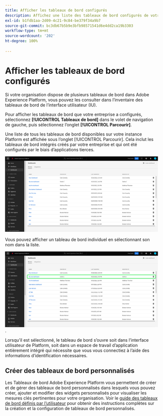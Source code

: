 ```yaml
---
title: Afficher les tableaux de bord configurés
description: Affichez une liste des tableaux de bord configurés de votre entreprise dans l’interface utilisateur d’Experience Platform.
exl-id: b1fdb1aa-2d09-4c21-9c84-be379f34a9b7
source-git-commit: bc3db67b5b9e3bfb98571541d6e4dd2ca19b3303
workflow-type: tm+mt
source-wordcount: '202'
ht-degree: 100%

---
```


# Afficher les tableaux de bord configurés

Si votre organisation dispose de plusieurs tableaux de bord dans Adobe Experience Platform, vous pouvez les consulter dans l’inventaire des tableaux de bord de l’interface utilisateur (IU).

Pour afficher les tableaux de bord que votre entreprise a configurés, sélectionnez **[!UICONTROL Tableaux de bord]** dans le volet de navigation de gauche, puis sélectionnez l’onglet **[!UICONTROL Parcourir]**.

Une liste de tous les tableaux de bord disponibles sur votre instance Platform est affichée sous l’onglet [!UICONTROL Parcourir]. Cela inclut les tableaux de bord intégrés créés par votre entreprise et qui ont été configurés par le biais d’applications tierces.

![L’Onglet Parcourir dans la section Tableaux de bord de l’interface utilisateur.](./images/inventory/browse-tab.png)

Vous pouvez afficher un tableau de bord individuel en sélectionnant son nom dans la liste.

![Onglet Parcourir avec un nom de tableau de bord en surbrillance](./images/inventory/dashboard-name.png).

Lorsqu’il est sélectionné, le tableau de bord s’ouvre soit dans l’interface utilisateur de Platform, soit dans un espace de travail d’application entièrement intégré qui nécessite que vous vous connectiez à l’aide des informations d’identification nécessaires.

## Créer des tableaux de bord personnalisés

Les Tableaux de bord Adobe Experience Platform vous permettent de créer et de gérer des tableaux de bord personnalisés dans lesquels vous pouvez créer, ajouter et modifier des widgets personnalisés pour visualiser les mesures clés pertinentes pour votre organisation. Voir le [guide des tableaux de bord définis par l’utilisateur](./user-defined-dashboards.md) pour obtenir des instructions complètes sur la création et la configuration de tableaux de bord personnalisés.
